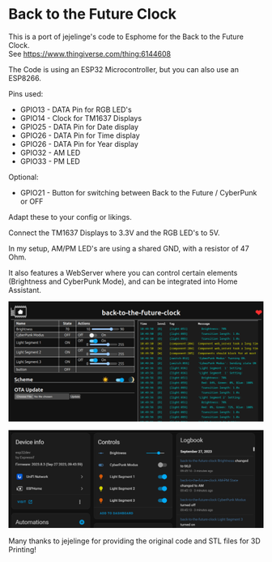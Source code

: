 # Back to the Future Clock

This is a port of jejelinge's code to Esphome for the Back to the Future Clock.  
See https://www.thingiverse.com/thing:6144608  

The Code is using an ESP32 Microcontroller, but you can also use an ESP8266.  

Pins used:  

- GPIO13 - DATA Pin for RGB LED's
- GPIO14 - Clock for TM1637 Displays
- GPIO25 - DATA Pin for Date display
- GPIO26 - DATA Pin for Time display
- GPIO26 - DATA Pin for Year display
- GPIO32 - AM LED
- GPIO33 - PM LED

Optional:   
- GPIO21 - Button for switching between Back to the Future / CyberPunk or OFF


Adapt these to your config or likings.  

Connect the TM1637 Displays to 3.3V and the RGB LED's to 5V.  

In my setup, AM/PM LED's are using a shared GND, with a resistor of 47 Ohm.  

It also features a WebServer where you can control certain elements (Brightness and CyberPunk Mode), and can be integrated into Home Assistant.  

![Web Interface](img/bttf_web_interface.png)

![Home Assistant Intgration](img/home-assistant-integration.png)

Many thanks to jejelinge for providing the original code and STL files for 3D Printing!